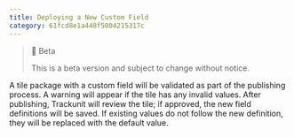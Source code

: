 ```yaml
---
title: Deploying a New Custom Field
category: 61fcd8e1a448f5004215317c
---
```


> 🚧 Beta
> 
> This is a beta version and subject to change without notice.

A tile package with a custom field will be validated as part of the publishing process. A warning will appear if the tile has any invalid values. After publishing, Trackunit will review the tile; if approved, the new field definitions will be saved. If existing values do not follow the new definition, they will be replaced with the default value.
